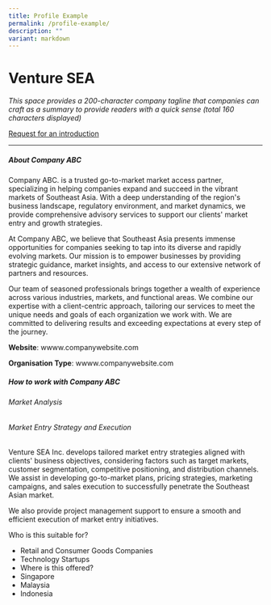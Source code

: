 ```yaml
---
title: Profile Example
permalink: /profile-example/
description: ""
variant: markdown
---
```

# Venture SEA

*This space provides a 200-character company tagline that companies can craft as a summary to provide readers with a quick sense (total 160 characters displayed)*

[Request for an introduction](d)

------

##### About Company ABC

Company ABC. is a trusted go-to-market market access partner, specializing in helping companies expand and succeed in the vibrant markets of Southeast Asia. With a deep understanding of the region's business landscape, regulatory environment, and market dynamics, we provide comprehensive advisory services to support our clients' market entry and growth strategies.

At Company ABC, we believe that Southeast Asia presents immense opportunities for companies seeking to tap into its diverse and rapidly evolving markets. Our mission is to empower businesses by providing strategic guidance, market insights, and access to our extensive network of partners and resources.

Our team of seasoned professionals brings together a wealth of experience across various industries, markets, and functional areas. We combine our expertise with a client-centric approach, tailoring our services to meet the unique needs and goals of each organization we work with. We are committed to delivering results and exceeding expectations at every step of the journey.

**Website**: wwww.companywebsite.com

**Organisation Type**: wwww.companywebsite.com

##### How to work with Company ABC

###### Market Analysis

###### Market Entry Strategy and Execution  
Venture SEA Inc. develops tailored market entry strategies aligned with clients' business objectives, considering factors such as target markets, customer segmentation, competitive positioning, and distribution channels.  
We assist in developing go-to-market plans, pricing strategies, marketing campaigns, and sales execution to successfully penetrate the Southeast Asian market.  

We also provide project management support to ensure a smooth and efficient execution of market entry initiatives.  

Who is this suitable for?  
* Retail and Consumer Goods Companies  
* Technology Startups  
* Where is this offered?  
* Singapore  
* Malaysia  
* Indonesia